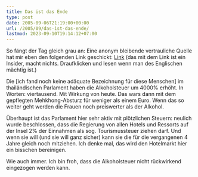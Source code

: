 ```yaml
---
title: Das ist das Ende
type: post
date: 2005-09-06T21:19:00+00:00
url: /2005/09/das-ist-das-ende/
lastmod: 2023-09-10T19:14:12+07:00
---
```

So fängt der Tag gleich grau an: Eine anonym bleibende vertrauliche Quelle hat mir eben den folgenden Link geschickt: [Link][1] (das mit dem Link ist ein Insider, macht nichts. Draufklicken und lesen wenn man des Englischen mächtig ist.)

Die [ich fand noch keine adäquate Bezeichnung für diese Menschen] im thailändischen Parlament haben die Alkoholsteuer um 4000% erhöht. In Worten: viertausend. Mit Wirkung von heute. Das wars dann mit dem gepflegten Mehkhong-Absturz für weniger als einem Euro. Wenn das so weiter geht werden die Frauen noch preiswerter als der Alkohol.

Überhaupt ist das Parlament hier sehr aktiv mit plötzlichen Steuern: neulich wurde beschlossen, dass die Regierung von allen Hotels und Ressorts auf der Insel 2% der Einnahmen als sog. Tourismussteuer ziehen darf. Und wenn sie will (und sie will ganz sicher) kann sie die für die vergangenen 4 Jahre gleich noch mitziehen. Ich denke mal, das wird den Hotelmarkt hier ein bisschen bereinigen.

Wie auch immer. Ich bin froh, dass die Alkoholsteuer nicht rückwirkend eingezogen werden kann.

 [1]: http://www.thaivisa.com/forum/index.php?showtopic=44162
